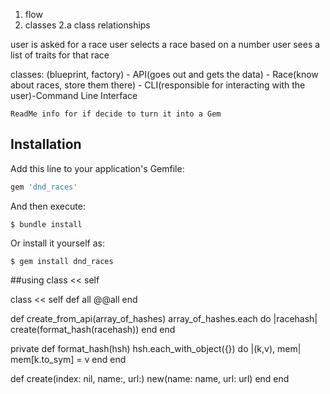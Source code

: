 1. flow
2. classes
    2.a class relationships

user is asked for a race
user selects a race based on a number
user sees a list of traits for that race


classes: (blueprint, factory)
    - API(goes out and gets the data)
    - Race(know about races, store them there)
    - CLI(responsible for interacting with the user)-Command Line Interface


    ReadMe info for if decide to turn it into a Gem

## Installation

Add this line to your application's Gemfile:

```ruby
gem 'dnd_races'
```

And then execute:

    $ bundle install

Or install it yourself as:

    $ gem install dnd_races


##using class << self

class << self
  def all
      @@all
  end

  def create_from_api(array_of_hashes)
      array_of_hashes.each do |racehash|
          create(format_hash(racehash))
      end
  end

  private 
  def format_hash(hsh)
      hsh.each_with_object({}) do |(k,v), mem|
          mem[k.to_sym] = v
      end
  end

  def create(index: nil, name:, url:)
      new(name: name, url: url)
  end
end